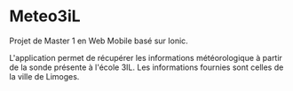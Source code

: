 # Meteo3iL

Projet de Master 1 en Web Mobile basé sur Ionic.

L'application permet de récupérer les informations météorologique à partir de la sonde présente à l'école 3IL.
Les informations fournies sont celles de la ville de Limoges.
